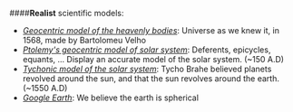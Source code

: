 ####**Realist** scientific models:

* [*Geocentric model of the heavenly bodies*](https://upload.wikimedia.org/wikipedia/commons/7/7b/Bartolomeu_Velho_1568.jpg): Universe as we knew it, in 1568, made by Bartolomeu Velho
* [*Ptolemy's geocentric model of solar system*](https://www.youtube.com/watch?v=EpSy0Lkm3zM): Deferents, epicycles, equants, ... Display an accurate model of the solar system. (~150 A.D)
* [*Tychonic model of the solar system*](https://en.wikipedia.org/wiki/Tychonic_system): Tycho Brahe believed planets revolved around the sun, and that the sun revolves around the earth. (~1550 A.D)
* [*Google Earth*](https://www.google.be/maps/@37.2896079,7.5486974,22990072m/data=!3m1!1e3?hl=nl): We believe the earth is spherical
